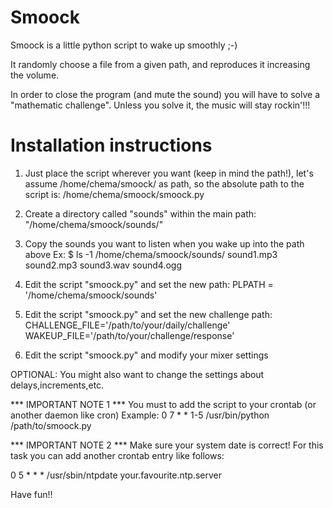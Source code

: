 Smoock
======

Smoock is a little python script to wake up smoothly ;-)

It randomly choose a file from a given path, and reproduces it increasing the volume.

In order to close the program (and mute the sound) you will have to solve a "mathematic challenge". Unless you solve it, the music will stay rockin'!!!

Installation instructions
=========================

1) Just place the script wherever you want (keep in mind the path!), let's assume /home/chema/smoock/ as path, so the absolute path to the script is: /home/chema/smoock/smoock.py
2) Create a directory called "sounds" within the main path: "/home/chema/smoock/sounds/"
3) Copy the sounds you want to listen when you wake up into the path above
  Ex: $ ls -1 /home/chema/smoock/sounds/
	sound1.mp3
	sound2.mp3
	sound3.wav
	sound4.ogg

4) Edit the script "smoock.py" and set the new path: PLPATH = '/home/chema/smoock/sounds'

5) Edit the script "smoock.py" and set the new challenge path:
	CHALLENGE_FILE='/path/to/your/daily/challenge'
	WAKEUP_FILE='/path/to/your/challenge/response'

6) Edit the script "smoock.py" and modify your mixer settings

OPTIONAL: You might also want to change the settings about delays,increments,etc.

*** IMPORTANT NOTE 1 ***
You must to add the script to your crontab (or another daemon like cron)
Example: 0 7 * * 1-5 /usr/bin/python /path/to/smoock.py

*** IMPORTANT NOTE 2 ***
Make sure your system date is correct! For this task you can add another crontab entry like follows:

0 5 * * * /usr/sbin/ntpdate your.favourite.ntp.server

Have fun!!
